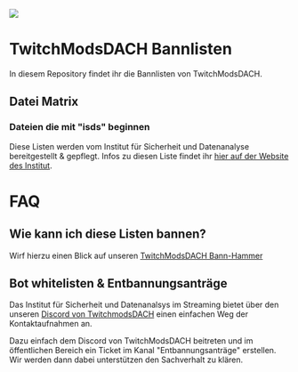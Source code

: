 ![](logo.png)
# TwitchModsDACH Bannlisten
In diesem Repository findet ihr die Bannlisten von TwitchModsDACH.

## Datei Matrix
### Dateien die mit "isds" beginnen
Diese Listen werden vom Institut für Sicherheit und Datenanalyse bereitgestellt & gepflegt.
Infos zu diesen Liste findet ihr [hier auf der Website des Institut](https://github.com/isdsdataarchive/twitch_ban_lists#readme).  

# FAQ

## Wie kann ich diese Listen bannen?
Wirf hierzu einen Blick auf unseren [TwitchModsDACH Bann-Hammer](https://github.com/TwitchmodsDACH/Bann-Hammer/)

## Bot whitelisten & Entbannungsanträge
Das Institut für Sicherheit und Datenanalsys im Streaming bietet über den unseren [Discord von TwitchmodsDACH](https://discord.gg/e8YgSBeX86) einen einfachen Weg der Kontaktaufnahmen an.

Dazu einfach dem Discord von TwitchModsDACH beitreten und im öffentlichen Bereich ein Ticket im Kanal "Entbannungsanträge" erstellen.
Wir werden dann dabei unterstützen den Sachverhalt zu klären.
